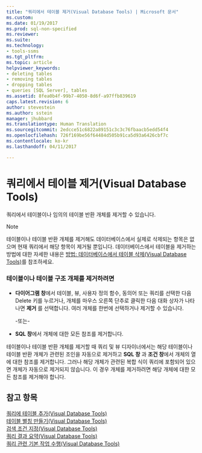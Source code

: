 ```yaml
---
title: "쿼리에서 테이블 제거(Visual Database Tools) | Microsoft 문서"
ms.custom: 
ms.date: 01/19/2017
ms.prod: sql-non-specified
ms.reviewer: 
ms.suite: 
ms.technology:
- tools-ssms
ms.tgt_pltfrm: 
ms.topic: article
helpviewer_keywords:
- deleting tables
- removing tables
- dropping tables
- queries [SQL Server], tables
ms.assetid: 8fea0b4f-99b7-4050-8d6f-a97ffb839619
caps.latest.revision: 6
author: stevestein
ms.author: sstein
manager: jhubbard
ms.translationtype: Human Translation
ms.sourcegitcommit: 2edcce51c6822a89151c3c3c76fbaacb5edd54f4
ms.openlocfilehash: 726f169be56f64484d505b91ca5d93a6426cbf7c
ms.contentlocale: ko-kr
ms.lasthandoff: 04/11/2017

---
```

# <a name="remove-tables-from-queries-visual-database-tools"></a>쿼리에서 테이블 제거(Visual Database Tools)
쿼리에서 테이블이나 임의의 테이블 반환 개체를 제거할 수 있습니다.  
  
> [!NOTE]  
> 테이블이나 테이블 반환 개체를 제거해도 데이터베이스에서 실제로 삭제되는 항목은 없으며 현재 쿼리에서 해당 항목이 제거될 뿐입니다. 데이터베이스에서 테이블을 제거하는 방법에 대한 자세한 내용은 [방법: 데이터베이스에서 테이블 삭제(Visual Database Tools)](http://msdn.microsoft.com/en-us/ca6aa3e9-9885-44c3-bafc-aec441fd97ec)를 참조하세요.  
  
### <a name="to-remove-a-table-or-table-structured-object"></a>테이블이나 테이블 구조 개체를 제거하려면  
  
-   **다이어그램 창**에서 테이블, 뷰, 사용자 정의 함수, 동의어 또는 쿼리를 선택한 다음 Delete 키를 누르거나, 개체를 마우스 오른쪽 단추로 클릭한 다음 대화 상자가 나타나면 **제거** 를 선택합니다. 여러 개체를 한번에 선택하거나 제거할 수 있습니다.  
  
    -또는-  
  
-   **SQL 창**에서 개체에 대한 모든 참조를 제거합니다.  
  
테이블이나 테이블 반환 개체를 제거할 때 쿼리 및 뷰 디자이너에서는 해당 테이블이나 테이블 반환 개체가 관련된 조인을 자동으로 제거하고 **SQL 창** 과 **조건 창**에서 개체의 열에 대한 참조를 제거합니다. 그러나 해당 개체가 관련된 복합 식이 쿼리에 포함되어 있으면 개체가 자동으로 제거되지 않습니다. 이 경우 개체를 제거하려면 해당 개체에 대한 모든 참조를 제거해야 합니다.  
  
## <a name="see-also"></a>참고 항목  
[쿼리에 테이블 추가(Visual Database Tools)](../../ssms/visual-db-tools/add-tables-to-queries-visual-database-tools.md)  
[테이블 별칭 만들기(Visual Database Tools)](../../ssms/visual-db-tools/create-table-aliases-visual-database-tools.md)  
[검색 조건 지정(Visual Database Tools)](../../ssms/visual-db-tools/specify-search-criteria-visual-database-tools.md)  
[쿼리 결과 요약(Visual Database Tools)](../../ssms/visual-db-tools/summarize-query-results-visual-database-tools.md)  
[쿼리 관련 기본 작업 수행(Visual Database Tools)](../../ssms/visual-db-tools/perform-basic-operations-with-queries-visual-database-tools.md)  
  

